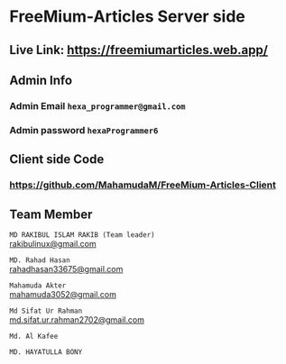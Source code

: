 # FreeMium-Articles Server side


## Live Link:  https://freemiumarticles.web.app/

## Admin Info

### Admin Email `hexa_programmer@gmail.com` 
### Admin password `hexaProgrammer6`



## Client side Code

### https://github.com/MahamudaM/FreeMium-Articles-Client

## Team Member

`MD RAKIBUL ISLAM RAKIB (Team leader)`  \
rakibulinux@gmail.com 

`MD. Rahad Hasan`\
rahadhasan33675@gmail.com 

`Mahamuda Akter`\
mahamuda3052@gmail.com 

`Md Sifat Ur Rahman`\
md.sifat.ur.rahman2702@gmail.com 

`Md. Al Kafee`

`MD. HAYATULLA BONY`
